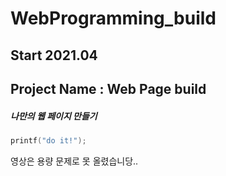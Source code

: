 # WebProgramming_build

## Start 2021.04

## Project Name : Web Page build

##### 나만의 웹 페이지 만들기


```c
printf("do it!");
```

영상은 용량 문제로 못 올렸습니당..
